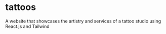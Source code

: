 # tattoos
A website that showcases the artistry and services of a tattoo studio using React.js and Tailwind 

